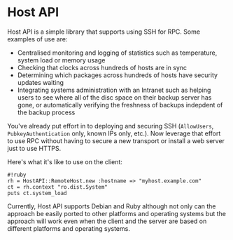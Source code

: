 
# Host API

Host API is a simple library that supports using SSH for RPC.  Some examples of use are:

  + Centralised monitoring and logging of statistics such as temperature, system load or memory usage
  + Checking that clocks across hundreds of hosts are in sync
  + Determining which packages across hundreds of hosts have security updates waiting
  + Integrating systems administration with an Intranet such as helping users to see where all of the disc space on their backup server has gone, or automatically verifying the freshness of backups indepdent of the backup process

You've already put effort in to deploying and securing SSH (`AllowUsers`, `PubkeyAuthentication` only, known IPs only, etc.).  Now leverage that effort to use RPC without having to secure a new transport or install a web server just to use HTTPS.

Here's what it's like to use on the client:

    #!ruby
    rh = HostAPI::RemoteHost.new :hostname => "myhost.example.com"
    ct = rh.context "ro.dist.System"
    puts ct.system_load

Currently, Host API supports Debian and Ruby although not only can the approach be easily ported to other platforms and operating systems but the approach will work even when the client and the server are based on different platforms and operating systems.

